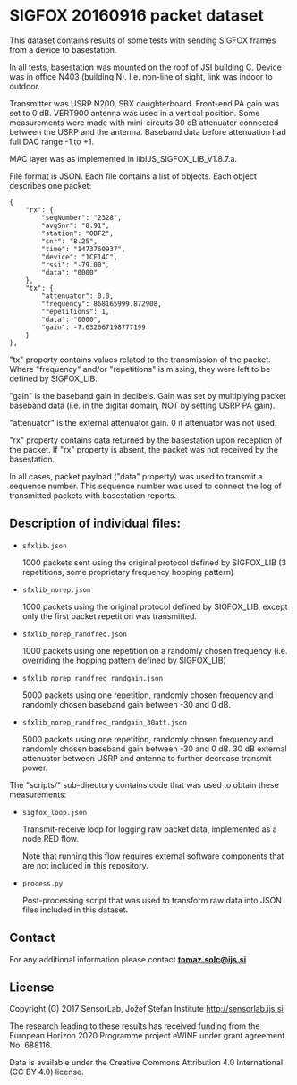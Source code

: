 # SIGFOX 20160916 packet dataset

This dataset contains results of some tests with sending SIGFOX frames from a
device to basestation.

In all tests, basestation was mounted on the roof of JSI building C. Device was
in office N403 (building N). I.e. non-line of sight, link was indoor to
outdoor.

Transmitter was USRP N200, SBX daughterboard. Front-end PA gain was set to 0
dB. VERT900 antenna was used in a vertical position. Some measurements were
made with mini-circuits 30 dB attenuator connected between the USRP and the
antenna. Baseband data before attenuation had full DAC range -1 to +1.

MAC layer was as implemented in libIJS_SIGFOX_LIB_V1.8.7.a.

File format is JSON. Each file contains a list of objects. Each object
describes one packet:

    {
        "rx": {
            "seqNumber": "2328",
            "avgSnr": "8.91",
            "station": "0BF2",
            "snr": "8.25",
            "time": "1473760937",
            "device": "1CF14C",
            "rssi": "-79.00",
            "data": "0000"
        },
        "tx": {
            "attenuator": 0.0,
            "frequency": 868165999.872908,
            "repetitions": 1,
            "data": "0000",
            "gain": -7.632667198777199
        }
    },

"tx" property contains values related to the transmission of the packet.  Where
"frequency" and/or "repetitions" is missing, they were left to be defined by
SIGFOX_LIB.

"gain" is the baseband gain in decibels. Gain was set by multiplying packet
baseband data (i.e. in the digital domain, NOT by setting USRP PA gain).

"attenuator" is the external attenuator gain. 0 if attenuator was not used.

"rx" property contains data returned by the basestation upon reception of the
packet. If "rx" property is absent, the packet was not received by the
basestation.

In all cases, packet payload ("data" property) was used to transmit a sequence
number. This sequence number was used to connect the log of transmitted packets
with basestation reports.


## Description of individual files:

 *  `sfxlib.json`

	1000 packets sent using the original protocol defined by SIGFOX_LIB (3
	repetitions, some proprietary frequency hopping pattern)

 *  `sfxlib_norep.json`

	1000 packets using the original protocol defined by SIGFOX_LIB, except
	only the first packet repetition was transmitted.

 *  `sfxlib_norep_randfreq.json`

	1000 packets using one repetition on a randomly chosen frequency (i.e.
	overriding the hopping pattern defined by SIGFOX_LIB)

 *  `sfxlib_norep_randfreq_randgain.json`

	5000 packets using one repetition, randomly chosen frequency and
	randomly chosen baseband gain between -30 and 0 dB.

 *  `sfxlib_norep_randfreq_randgain_30att.json`

	5000 packets using one repetition, randomly chosen frequency and
	randomly chosen baseband gain between -30 and 0 dB. 30 dB external
	attenuator between USRP and antenna to further decrease transmit power.


The "scripts/" sub-directory contains code that was used to obtain these measurements:

 *  `sigfox_loop.json`

	Transmit-receive loop for logging raw packet data, implemented as a
	node RED flow.

	Note that running this flow requires external software components that
	are not included in this repository.

 *  `process.py`

	Post-processing script that was used to transform raw data into JSON
	files included in this dataset.

## Contact

For any additional information please contact **tomaz.solc@ijs.si**

## License

Copyright (C) 2017 SensorLab, Jožef Stefan Institute http://sensorlab.ijs.si

The research leading to these results has received funding from the European
Horizon 2020 Programme project eWINE under grant agreement No. 688116.

Data is available under the Creative Commons Attribution 4.0 International
(CC BY 4.0) license.
